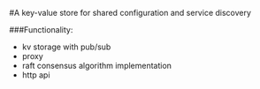 #A key-value store for shared configuration and service discovery

###Functionality:
- kv storage with pub/sub
- proxy
- raft consensus algorithm implementation
- http api
